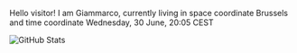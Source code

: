 Hello visitor! I am Giammarco, currently living in space coordinate Brussels and time coordinate Wednesday, 30 June, 20:05 CEST

![GitHub Stats](https://github-readme-stats.vercel.app/api?username=grcasanova)
